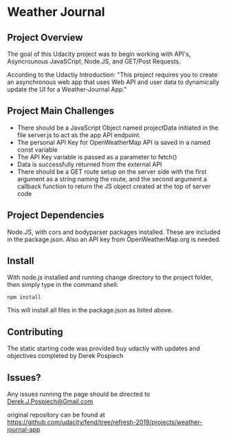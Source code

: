 # Weather Journal

Project Overview
------------

The goal of this Udacity project was to begin working with API's, Asyncrounous JavaSCript, Node.JS, and GET/Post Requests.

According to the Udactiy Introduction:
"This project requires you to create an asynchronous web app that uses Web API and user data to dynamically update the UI for a Weather-Journal App."


Project Main Challenges
------------

* There should be a JavaScript Object named projectData initiated in the file server.js to act as the app API endpoint.
* The personal API Key for OpenWeatherMap API is saved in a named const variable
* The API Key variable is passed as a parameter to fetch()
* Data is successfully returned from the external API
* There should be a GET route setup on the server side with the first argument as a string naming the route, and the second argument a callback function to return the JS object created at the top of server code

Project Dependencies
---------

Node.JS, with cors and bodyparser packages installed. These are included in the package.json. Also an API key from OpenWeatherMap.org is needed.

Install
--------

With node.js installed and running change directory to the project folder, then simply type in the command shell:
```
npm install
```
This will install all files in the package.json as listed above.

Contributing
------------
The static starting code was provided buy udactiy with updates and objectives completed by Derek Pospiech

Issues?
------------
Any issues running the page should be directed to Derek.J.Pospiech@Gmail.com

original repository can be found at https://github.com/udacity/fend/tree/refresh-2019/projects/weather-journal-app





